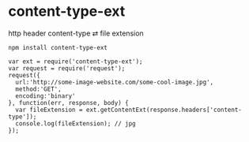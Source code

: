 content-type-ext
================

http header content-type ⇄ file extension

```
npm install content-type-ext
```
```
var ext = require('content-type-ext');
var request = require('request');
request({
  url:'http://some-image-website.com/some-cool-image.jpg',
  method:'GET',
  encoding:'binary'
}, function(err, response, body) {
  var fileExtension = ext.getContentExt(response.headers['content-type']);
  console.log(fileExtension); // jpg
});
```
